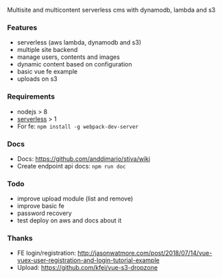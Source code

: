 Multisite and multicontent serverless cms with dynamodb, lambda and s3

### Features
- serverless (aws lambda, dynamodb and s3)
- multiple site backend
- manage users, contents and images
- dynamic content based on configuration
- basic vue fe example
- uploads on s3

### Requirements
- nodejs > 8
- [serverless](https://serverless.com/) > 1
- For fe: `npm install -g webpack-dev-server`

### Docs
- Docs: https://github.com/anddimario/stiva/wiki
- Create endpoint api docs: `npm run doc`

### Todo
- improve upload module (list and remove)
- improve basic fe
- password recovery
- test deploy on aws and docs about it

### Thanks
- FE login/registration: http://jasonwatmore.com/post/2018/07/14/vue-vuex-user-registration-and-login-tutorial-example
- Upload: https://github.com/kfei/vue-s3-dropzone
